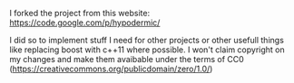 I forked the project from this website: https://code.google.com/p/hypodermic/

I did so to implement stuff I need for other projects or other usefull things like replacing boost with c++11 where possible.
I won't claim copyright on my changes and make them avaibable under the terms of CC0 (https://creativecommons.org/publicdomain/zero/1.0/)

